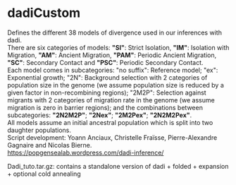 # dadiCustom
Defines the different 38 models of divergence used in our inferences with dadi.  
There are six categories of models: **"SI"**: Strict Isolation, **"IM"**: Isolation with Migration, **"AM"**: Ancient Migration, **"PAM"**: Periodic Ancient Migration, **"SC"**: Secondary Contact and **"PSC"**: Periodic Secondary Contact.  
Each model comes in subcategories: "no suffix": Reference model; "ex": Exponential growth; "2N": Background selection with 2 categories of population size in the genome (we assume population size is reduced by a given factor in non-recombining regions); "2M2P": Selection against migrants with 2 categories of migration rate in the genome (we assume migration is zero in barrier regions); and the combinations between subcategories: **"2N2M2P"**; **"2Nex"**; **"2M2Pex"**; **"2N2M2Pex"**.  
All models assume an initial ancestral population which is split into two daughter populations.  
Script development: Yoann Anciaux, Christelle Fraïsse, Pierre-Alexandre Gagnaire and Nicolas Bierne.  
https://popgensealab.wordpress.com/dadi-inference/  
  
  
Dadi_tuto.tar.gz: contains a standalone version of dadi + folded + expansion + optional cold annealing  

